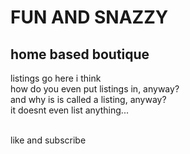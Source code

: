 <!DOCTYPE html>
<html lang="en">
 <head>
   <meta charset="utf-8">
  <link rel="stylesheet" href="looks.css">
 </head>
 <body>
   <h1>FUN AND SNAZZY</h1>
   <h2>home based boutique</h2>
   <p>listings go here i think<br>
  how do you even put listings in, anyway?<br>
  and why is is called a listing, anyway?<br>
  it doesnt even list anything...</p><br>
 </body>
 <footer> like and subscribe</footer>
</html>
